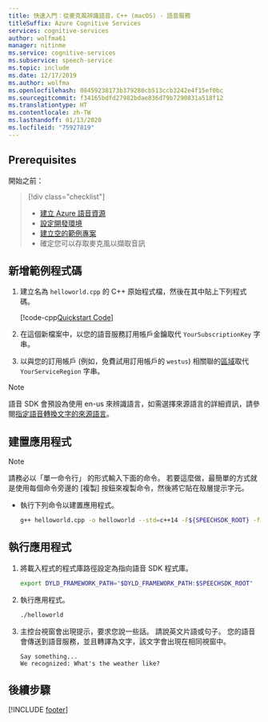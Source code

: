 ```yaml
---
title: 快速入門：從麥克風辨識語音，C++ (macOS) - 語音服務
titleSuffix: Azure Cognitive Services
services: cognitive-services
author: wolfma61
manager: nitinme
ms.service: cognitive-services
ms.subservice: speech-service
ms.topic: include
ms.date: 12/17/2019
ms.author: wolfma
ms.openlocfilehash: 08459238173b379280cb513ccb3242e4f15ef0bc
ms.sourcegitcommit: f34165bdfd27982bdae836d79b7290831a518f12
ms.translationtype: HT
ms.contentlocale: zh-TW
ms.lasthandoff: 01/13/2020
ms.locfileid: "75927819"
---
```

## <a name="prerequisites"></a>Prerequisites

開始之前：

> [!div class="checklist"]
> * [建立 Azure 語音資源](../../../../get-started.md)
> * [設定開發環境](../../../../quickstarts/setup-platform.md?tabs=macos)
> * [建立空的範例專案](../../../../quickstarts/create-project.md?tabs=macos)
> * 確定您可以存取麥克風以擷取音訊

## <a name="add-sample-code"></a>新增範例程式碼

1. 建立名為 `helloworld.cpp` 的 C++ 原始程式檔，然後在其中貼上下列程式碼。

   [!code-cpp[Quickstart Code](~/samples-cognitive-services-speech-sdk/quickstart/cpp/macos/from-microphone/helloworld.cpp#code)]

1. 在這個新檔案中，以您的語音服務訂用帳戶金鑰取代 `YourSubscriptionKey` 字串。

1. 以與您的訂用帳戶 (例如，免費試用訂用帳戶的 `westus`) 相關聯的[區域](~/articles/cognitive-services/Speech-Service/regions.md)取代 `YourServiceRegion` 字串。

> [!NOTE]
> 語音 SDK 會預設為使用 en-us 來辨識語言，如需選擇來源語言的詳細資訊，請參閱[指定語音轉換文字的來源語言](../../../../how-to-specify-source-language.md)。

## <a name="build-the-app"></a>建置應用程式

> [!NOTE]
> 請務必以「單一命令行」  的形式輸入下面的命令。 若要這麼做，最簡單的方式就是使用每個命令旁邊的 [複製]  按鈕來複製命令，然後將它貼在殼層提示字元。

* 執行下列命令以建置應用程式。

  ```sh
  g++ helloworld.cpp -o helloworld --std=c++14 -F${SPEECHSDK_ROOT} -framework MicrosoftCognitiveServicesSpeech
  ```

## <a name="run-the-app"></a>執行應用程式

1. 將載入程式的程式庫路徑設定為指向語音 SDK 程式庫。

    ```sh
    export DYLD_FRAMEWORK_PATH="$DYLD_FRAMEWORK_PATH:$SPEECHSDK_ROOT"
    ```

1. 執行應用程式。

   ```sh
   ./helloworld
   ```

1. 主控台視窗會出現提示，要求您說一些話。 請說英文片語或句子。 您的語音會傳送到語音服務，並且轉譯為文字，該文字會出現在相同視窗中。

   ```text
   Say something...
   We recognized: What's the weather like?
   ```

## <a name="next-steps"></a>後續步驟

[!INCLUDE [footer](./footer.md)]